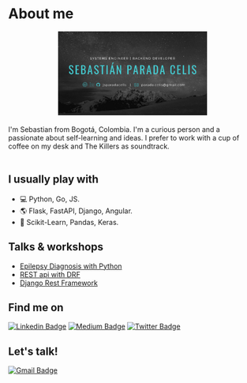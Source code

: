 
<h1>About me </h1>
<div align="center">
<img src="static/banner.jpeg" style="max-width:60%;"/>
</div>
<br>
I'm Sebastian from Bogotá, Colombia. I'm a curious person and a passionate about self-learning and ideas. I prefer to work with a cup of coffee on my desk and The Killers as soundtrack.
<br>
<br>
<h2> I usually play with </h2>

- :computer: Python, Go, JS.
- :earth_americas: Flask, FastAPI, Django, Angular.
- :microscope: Scikit-Learn, Pandas, Keras.

<h2>Talks & workshops</h2>

- [Epilepsy Diagnosis with Python](https://www.youtube.com/watch?v=ZmR1oQ_vYIg)
- [REST api with DRF](https://www.youtube.com/watch?v=z8nkWFGzSo4)
- [Django Rest Framework](https://2020.pycon.co/ponencias/30/)

<h2> Find me on </h2>
<div >

  [![Linkedin Badge](https://img.shields.io/badge/-jsparadacelis-blue?style=flat-square&logo=Linkedin&logoColor=white&link=https://www.linkedin.com/in/jsparadacelis/)](https://www.linkedin.com/in/jsparadacelis/)
  [![Medium Badge](https://img.shields.io/badge/-jsparadacelis-black?style=flat-square&logo=Github&logoColor=white&link=https://github.com/jsparadacelis)](https://github.com/jsparadacelis)
  [![Twitter Badge](https://img.shields.io/badge/-jsparadacelis-blue?style=flat-square&logo=Twitter&logoColor=white&link=https://twitter.com/jsparadacelis)](https://twitter.com/jsparadacelis)
</div>

<h2> Let's talk! </h2>
<div>

[![Gmail Badge](https://img.shields.io/badge/-parada.celis@gmail.com-c14438?style=flat-square&logo=Gmail&logoColor=white&link=mailto:parada.celis@gmail.com)](mailto:parada.celis@gmail.com)
</div>
